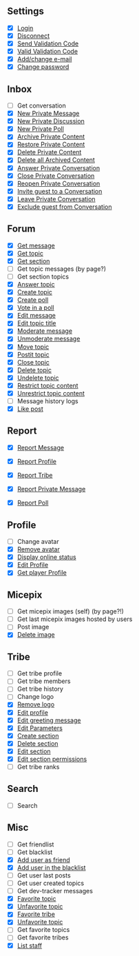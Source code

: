 ## Settings
- [x] [Login](docs/a801api.md#selfconnect--userName-userPassword-)
- [x] [Disconnect](docs/a801api.md#selfdisconnect---)
- [x] [Send Validation Code](docs/a801api.md#selfrequestValidationCode---)
- [x] [Valid Validation Code](docs/a801api.md#selfsubmitValidationCode--code-)
- [x] [Add/change e-mail](docs/a801api.md#selfsetEmail--email-)
- [x] [Change password](docs/a801api.md#selfsetPassword--password-disconnect-)

## Inbox
- [ ] Get conversation
- [x] [New Private Message](docs/a801api.md#selfcreatePrivateMessage--destinatary-subject-message-)
- [x] [New Private Discussion](docs/a801api.md#selfcreatePrivateDiscussion--destinataries-subject-message-)
- [x] [New Private Poll](docs/a801api.md#selfcreatePrivatePoll--destinataries-subject-message-pollResponses-settings-)
- [x] [Archive Private Content](docs/a801api.md#selfmovePrivateConversation--inboxLocale-conversationId-)
- [x] [Restore Private Content](docs/a801api.md#selfmovePrivateConversation--inboxLocale-conversationId-)
- [x] [Delete Private Content](docs/a801api.md#selfmovePrivateConversation--inboxLocale-conversationId-)
- [x] [Delete all Archived Content](docs/a801api.md#selfmovePrivateConversation--inboxLocale-conversationId-)
- [x] [Answer Private Conversation](docs/a801api.md#selfanswerConversation--conversationId-answer-)
- [x] [Close Private Conversation](docs/a801api.md#selfchangeConversationState--conversationState-conversationId-)
- [x] [Reopen Private Conversation](docs/a801api.md#selfchangeConversationState--conversationState-conversationId-)
- [x] [Invite guest to a Conversation](docs/a801api.md#selfconversationInvite--conversationId-userName-)
- [x] [Leave Private Conversation](docs/a801api.md#selfleaveConversation--conversationId-)
- [x] [Exclude guest from Conversation](docs/a801api.md#selfkickConversationMember--conversationId-userId-)

## Forum
- [x] [Get message](docs/a801api.md#selfgetMessage--postId-location-)
- [x] [Get topic](docs/a801api.md#selfgetTopic--location-ignoreFirstMessage-)
- [x] [Get section](docs/a801api.md#selfgetSection---)
- [ ] Get topic messages (by page?)
- [ ] Get section topics
- [x] [Answer topic](docs/a801api.md#selfanswerTopic--message-location-)
- [x] [Create topic](docs/a801api.md#selfcreateTopic--title-message-location-)
- [x] [Create poll](docs/a801api.md#selfcreatePoll--title-message-pollResponses-location-settings-)
- [x] [Vote in a poll](docs/a801api.md#selfanswerPoll--option-location-pollId-)
- [x] [Edit message](docs/a801api.md#selfeditTopicAnswer--messageId-message-location-)
- [x] [Edit topic title](docs/a801api.md#selfupdateTopic--data-location-)
- [x] [Moderate message](docs/a801api.md#selfchangeMessageState--messageId-messageState-location-reason-)
- [x] [Unmoderate message](docs/a801api.md#selfchangeMessageState--messageId-messageState-location-reason-)
- [x] [Move topic](docs/a801api.md#selfupdateTopic--data-location-)
- [x] [Postit topic](docs/a801api.md#selfupdateTopic--data-location-)
- [x] [Close topic](docs/a801api.md#selfupdateTopic--data-location-)
- [x] [Delete topic](docs/a801api.md#selfupdateTopic--data-location-)
- [x] [Undelete topic](docs/a801api.md#selfupdateTopic--data-location-)
- [x] [Restrict topic content](docs/a801api.md#selfchangeMessageContentState--messageId-contentState-location-)
- [x] [Unrestrict topic content](docs/a801api.md#selfchangeMessageContentState--messageId-contentState-location-)
- [ ] Message history logs
- [x] [Like post](docs/a801api.md#selflikeMessage--messageId-location-)

## Report
- [x] [Report Message](docs/a801api.md#selfreportElement--element-elementId-reason-location-)
- [x] [Report Profile](docs/a801api.md#selfreportElement--element-elementId-reason-location-)
- [x] [Report Tribe](docs/a801api.md#selfreportElement--element-elementId-reason-location-)
- [x] [Report Private Message](docs/a801api.md#selfreportElement--element-elementId-reason-location-)
- [x] [Report Poll](docs/a801api.md#selfreportElement--element-elementId-reason-location-)


## Profile
- [ ] Change avatar
- [x] [Remove avatar](docs/a801api.md#selfremoveAvatar---)
- [x] [Display online status](docs/a801api.md#selfupdateParameters--parameters-)
- [x] [Edit Profile](docs/a801api.md#selfupdateProfile--data-)
- [x] [Get player Profile](docs/a801api.md#selfgetProfile--userName-)

## Micepix
- [ ] Get micepix images (self) (by page?!)
- [ ] Get last micepix images hosted by users
- [ ] Post image
- [x] [Delete image](docs/a801api.md#selfdeleteMicepixImage--imageId-)

## Tribe
- [ ] Get tribe profile
- [ ] Get tribe members
- [ ] Get tribe history
- [ ] Change logo
- [x] [Remove logo](docs/a801api.md#selfremoveTribeLogo---)
- [x] [Edit profile](docs/a801api.md#selfupdateTribeProfile--data-)
- [x] [Edit greeting message](docs/a801api.md#selfupdateTribeGreetingMessage--message-)
- [x] [Edit Parameters](docs/a801api.md#selfupdateTribeParameters--parameters-)
- [x] [Create section](docs/a801api.md#selfcreateSection--data-location-)
- [x] [Delete section](docs/a801api.md#selfupdateSection--data-location-)
- [x] [Edit section](docs/a801api.md#selfupdateSection--data-location-)
- [x] [Edit section permissions](docs/a801api.md#selfsetTribeSectionPermissions--permissions-location-)
- [ ] Get tribe ranks

## Search
- [ ] Search

## Misc
- [ ] Get friendlist
- [ ] Get blacklist
- [x] [Add user as friend](docs/a801api.md#selfaddFriend--userName-)
- [x] [Add user in the blacklist](docs/a801api.md#selfblacklistUser--userName-)
- [ ] Get user last posts
- [ ] Get user created topics
- [ ] Get dev-tracker messages
- [x] [Favorite topic](docs/a801api.md#selffavoriteElement--element-elementId-location-)
- [x] [Unfavorite topic](docs/a801api.md#selfunfavoriteElement--favoriteId-)
- [x] [Favorite tribe](docs/a801api.md#selffavoriteElement--element-elementId-location-)
- [x] [Unfavorite topic](docs/a801api.md#selfunfavoriteElement--favoriteId-)
- [ ] Get favorite topics
- [ ] Get favorite tribes
- [x] [List staff](docs/a801api.md#selfgetStaffList--role-)